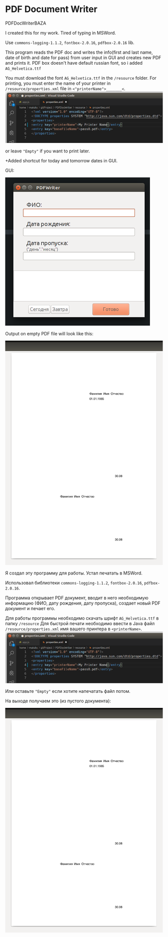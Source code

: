 # PDF Document Writer
PDFDocWriterBAZA

I created this for my work. Tired of typing in MSWord.

Use `commons-logging-1.1.2`, `fontbox-2.0.16`, `pdfbox-2.0.16` lib.

This program reads the PDF doc and writes the info(first and last name, date of birth and date for pass) from user input in GUI and creates new PDF and prints it. PDF box doesn't have default russian font, so i added `AG_Helvetica.ttf` 

You must download the font `AG_Helvetica.ttf` in the `/resource` folder. For printing, you must enter the name of your printer in `/resource/properties.xml` file in `<"printerName">_______<`. 
![Alt text](https://github.com/maxershov/PDFDocWriterBAZA/blob/master/screenshot0.png?raw=true)

or leave `"Empty"` if you want to print later.

+Added shortcut for today and tomorrow dates in GUI.

GUI:

![Alt text](https://github.com/maxershov/PDFDocWriterBAZA/blob/master/screenshot.png?raw=true)

Output on empty PDF file will look like this:

![Alt text](https://github.com/maxershov/PDFDocWriterBAZA/blob/master/screenshot1.png?raw=true)



Я создал эту программу для работы. Устал печатать в MSWord.

Использовал библиотеки `commons-logging-1.1.2`, `fontbox-2.0.16`, `pdfbox-2.0.16`.

Программа открывает PDF документ, вводит в него необходимую информацию (ФИО, дату рождения, дату пропуска), создает новый PDF документ и печает его. 

Для работы программы необходимо скачать шрифт `AG_Helvetica.ttf` в папку `/resource` 
Для быстрой печати необходимо ввести в Java файл `/resource/properties.xml` имя вашего принтера в `<printerName>`. 
![Alt text](https://github.com/maxershov/PDFDocWriterBAZA/blob/master/screenshot0.png?raw=true)

Или оставьте `"Empty"` если хотите напечатать файл потом.

На выходе получаем это (из пустого документа):

![Alt text](https://github.com/maxershov/PDFDocWriterBAZA/blob/master/screenshot1.png?raw=true)




